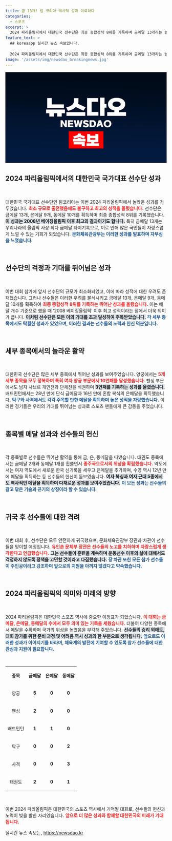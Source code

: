 ```yaml
---
title: 금 13개! 팀 코리아 역사적 성과 이룩하다
categories:
  - 스포츠
excerpt: >
  2024 파리올림픽에서 대한민국 선수단은 최종 종합성적 8위를 기록하며 금메달 13개라는 놀라운 성과를 달성했습니다. 최소 규모로 출전했으나 모든 종목에서 감동을 선사한 선수들의 열정이 빛났습니다! 클릭하세요!
feature_text: >
  ## koreaapp 실시간 뉴스 속보입니다.

  2024 파리올림픽에서 대한민국 선수단은 최종 종합성적 8위를 기록하며 금메달 13개라는 놀라운 성과를 달성했습니다. 최소 규모로 출전했으나 모든 종목에서 감동을 선사한 선수들의 열정이 빛났습니다! 클릭하세요!
image: '/assets/img/newsdao_breakingnews.jpg'
---
```


<p><img src="/assets/img/newsdao_breakingnews.jpg" alt="koreaapp 속보" /></p>

<h2 data-ke-size="size26">2024 파리올림픽에서의 대한민국 국가대표 선수단 성과</h2>

<p data-ke-size="size16">&nbsp;</p>

<p>대한민국 국가대표 선수단인 팀코리아는 이번 2024 파리올림픽에서 놀라운 성과를 거두었습니다. <b><span style="color: #ee2323;">최소 규모로 출전했음에도 불구하고 최고의 성적을 올렸습니다.</span></b> 선수단은 금메달 13개, 은메달 9개, 동메달 10개를 획득하며 최종 종합성적 8위를 기록했습니다. <b><span style="background-color: #21538527;">이 성과는 2008년 베이징올림픽 이후 최고의 결과이기도 합니다.</span></b> 특히 금메달 13개는 우리나라의 올림픽 사상 최다 금메달 타이기록으로, 이로 인해 많은 국민들이 자랑스럽게 느낄 수 있는 기회가 되었습니다. <b><span style="color: #1a5490;">문화체육관광부는 이러한 성과를 발표하며 자부심을 느꼈습니다.</span></b></p>

<p data-ke-size="size16">&nbsp;</p>

<h2 data-ke-size="size26">선수단의 걱정과 기대를 뛰어넘은 성과</h2>

<p data-ke-size="size16">&nbsp;</p>

<p>이번 대회 참가에 앞서 선수단의 규모가 최소화되었고, 이에 따라 성적에 대한 우려도 존재했습니다. 그러나 선수들은 이러한 우려를 불식시키고 금메달 13개, 은메달 9개, 동메달 10개를 획득하여 <b><span style="color: #ee2323;">최종 종합성적 8위를 기록하는 뛰어난 성과를 올렸습니다.</span></b> 이는 메달 개수 기준으로 했을 때 ‘2008 베이징올림픽’ 이후 최고 성적이라는 점에서 더욱 의미가 큽니다. <b><span style="background-color: #21538527;">이처럼 선수단은 모든 이의 기대를 초과 달성하여 주목받았습니다.</span></b> <b><span style="color: #1a5490;">각 세부 종목에서도 탁월한 성과가 있었으며, 이러한 결과는 선수들의 노력과 헌신 덕분입니다.</span></b></p>

<p data-ke-size="size16">&nbsp;</p>

<h2 data-ke-size="size26">세부 종목에서의 놀라운 활약</h2>

<p data-ke-size="size16">&nbsp;</p>

<p>대한민국 선수단은 많은 세부 종목에서 뛰어난 성과를 보여주었습니다. 양궁에서는 <b><span style="color: #ee2323;">5개 세부 종목을 모두 정복하며 특히 여자 양궁 부문에서 10연패를 달성했습니다.</span></b> 펜싱 부문에서도 남자 사브르 개인전과 단체전을 석권하며 <b><span style="background-color: #21538527;">3연패를 기록하는 성과를 올렸습니다.</span></b> 배드민턴에서는 28년 만에 단식 금메달과 16년 만에 혼합 복식의 은메달을 획득했습니다. <b><span style="color: #1a5490;">탁구와 사격에서도 각각 주목할 만한 메달을 획득하며 높은 성적을 자랑했습니다.</span></b> 이러한 경기들은 우리의 기대를 뛰어넘는 성과로 스포츠 팬들에게 큰 감동을 주었습니다.</p>

<p data-ke-size="size16">&nbsp;</p>

<h2 data-ke-size="size26">종목별 메달 성과와 선수들의 헌신</h2>

<p data-ke-size="size16">&nbsp;</p>

<p>각 종목별로 선수들은 뛰어난 활약을 통해 금, 은, 동메달을 따냈습니다. 태권도 종목에서는 금메달 2개와 동메달 1개를 휩쓸면서 <b><span style="color: #ee2323;">종주국으로서의 위상을 확립했습니다.</span></b> 역도에서는 여자 역도에서 새로운 한국 신기록을 세우고 은메달을 추가하며, 수영 역시 12년 만에 메달을 획득하는 등 선수들의 헌신이 돋보였습니다. <b><span style="background-color: #21538527;">여자 복싱과 여자 근대 5종에서도 역사적인 메달을 획득하며 다채로운 성과를 보여주었습니다.</span></b> <b><span style="color: #1a5490;">이 모든 성과는 선수들의 갈고 닦은 기술과 끈기의 상징이라 할 수 있습니다.</span></b></p>

<p data-ke-size="size16">&nbsp;</p>

<h2 data-ke-size="size26">귀국 후 선수들에 대한 격려</h2>

<p data-ke-size="size16">&nbsp;</p>

<p>이번 대회 후, 선수단은 모두 안전하게 귀국했으며, 문화체육관광부 장관과 차관이 선수들을 맞이할 예정입니다. <b><span style="color: #ee2323;">유인촌 문체부 장관은 선수들의 노고를 치하하며 자랑스럽게 생각한다고 언급했습니다.</span></b> <b><span style="background-color: #21538527;">그는 선수들이 훈련을 계속하며 운동선수 이후의 삶에 대해서도 걱정하지 않도록 정책을 고민할 것이라고 다짐했습니다.</span></b> <b><span style="color: #1a5490;">장 차관 또한 모든 참가 선수들이 주인공이라고 강조하며 앞으로의 지원을 아끼지 않겠다고 약속했습니다.</span></b></p>

<p data-ke-size="size16">&nbsp;</p>

<h2 data-ke-size="size26">2024 파리올림픽의 의미와 미래의 방향</h2>

<p data-ke-size="size16">&nbsp;</p>

<p>2024 파리올림픽은 대한민국 스포츠 역사에 중요한 이정표가 되었습니다. <b><span style="color: #ee2323;">이 대회는 금메달, 은메달, 동메달의 수에서 모두 의미 있는 기록을 세웠습니다.</span></b> 더불어 다양한 종목에서 메달을 수확하며 국가의 위상을 높였음을 부각해 주었습니다. <b><span style="background-color: #21538527;">선수들의 승리 외에도, 대회 참가를 위한 준비 과정 및 어려움 역시 성과의 한 부분으로 생각됩니다.</span></b> <b><span style="color: #1a5490;">앞으로도 이러한 성과가 이어지기를 바라며, 체육계의 발전에 기여할 수 있도록 참가 선수들에 대한 관심과 지원이 필요합니다.</span></b></p>

<p data-ke-size="size16">&nbsp;</p>

<table style="width: 100%; text-align: center; border-collapse: collapse;">
    <tr>
        <td style="height: 50px;"><b>종목</b></td>
        <td style="height: 50px;"><b>금메달</b></td>
        <td style="height: 50px;"><b>은메달</b></td>
        <td style="height: 50px;"><b>동메달</b></td>
    </tr>
    <tr>
        <td style="height: 50px;">양궁</td>
        <td style="height: 50px;"><b>5</b></td>
        <td style="height: 50px;"><b>0</b></td>
        <td style="height: 50px;"><b>0</b></td>
    </tr>
    <tr>
        <td style="height: 50px;">펜싱</td>
        <td style="height: 50px;"><b>2</b></td>
        <td style="height: 50px;"><b>0</b></td>
        <td style="height: 50px;"><b>0</b></td>
    </tr>
    <tr>
        <td style="height: 50px;">배드민턴</td>
        <td style="height: 50px;"><b>1</b></td>
        <td style="height: 50px;"><b>1</b></td>
        <td style="height: 50px;"><b>0</b></td>
    </tr>
    <tr>
        <td style="height: 50px;">탁구</td>
        <td style="height: 50px;"><b>0</b></td>
        <td style="height: 50px;"><b>0</b></td>
        <td style="height: 50px;"><b>2</b></td>
    </tr>
    <tr>
        <td style="height: 50px;">사격</td>
        <td style="height: 50px;"><b>0</b></td>
        <td style="height: 50px;"><b>0</b></td>
        <td style="height: 50px;"><b>3</b></td>
    </tr>
    <tr>
        <td style="height: 50px;">태권도</td>
        <td style="height: 50px;"><b>2</b></td>
        <td style="height: 50px;"><b>0</b></td>
        <td style="height: 50px;"><b>1</b></td>
    </tr>
</table>

<p data-ke-size="size16">&nbsp;</p>

<p>이번 2024 파리올림픽은 대한민국의 스포츠 역사에서 기억될 대회로, 선수들의 헌신과 노력이 빛을 발한 자리였습니다. <b><span style="color: #ee2323;">앞으로 더 많은 성과와 함께할 대한민국의 미래가 기대됩니다.</span></b></p>
실시간 뉴스 속보는, <a href="https://newsdao.kr" rel="dofollow">https://newsdao.kr</a>


